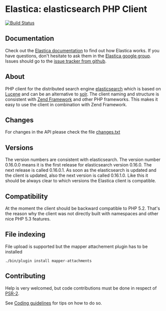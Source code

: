 Elastica: elasticsearch PHP Client
==================================

[![Build Status](https://secure.travis-ci.org/ruflin/Elastica.png?branch=master)](http://travis-ci.org/ruflin/Elastica)

Documentation
---------------------
Check out the [Elastica documentation](http://ruflin.github.com/Elastica/) to find out how Elastica works. If you have questions, don't hesitate to ask them in the [Elastica google group](https://groups.google.com/group/elastica-php-client). Issues should go to the [issue tracker from github](https://github.com/ruflin/Elastica/issues).

About
---------------------
PHP client for the distributed search engine [elasticsearch](http://www.elasticsearch.com/) which is 
based on [Lucene](http://lucene.apache.org/java/docs/index.html) and can be an alternative to [solr](http://lucene.apache.org/solr/).
The client naming and structure is consistent with [Zend Framework](http://framework.zend.com/)
and other PHP frameworks. This makes it easy to use the client in combination with Zend Framework.

Changes
-------
For changes in the API please check the file [changes.txt](https://github.com/ruflin/Elastica/blob/master/changes.txt)

Versions
--------
The version numbers are consistent with elasticsearch. The version number 0.16.0.0 means it is the first release for elasticsearch version 0.16.0. The next release is called 0.16.0.1. As soon as the elasticsearch is updated and the client is updated, also the next version is called 0.16.1.0. Like this it should be always clear to which versions the Elastica client is compatible.

Compatibility
-------------
At the moment the client should be backward compatible to PHP 5.2. That's the reason why 
the client was not directly built with namespaces and other nice PHP 5.3 features.

File indexing
-------------
File upload is supported but the mapper attachement plugin has to be installed

	./bin/plugin install mapper-attachments

Contributing
------------
Help is very welcomed, but code contributions must be done in respect of [PSR-2](https://github.com/php-fig/fig-standards/blob/master/accepted/PSR-2-coding-style-guide.md).

See [Coding guidelines](https://github.com/ruflin/Elastica/wiki/Coding-guidelines) for tips on how to do so.